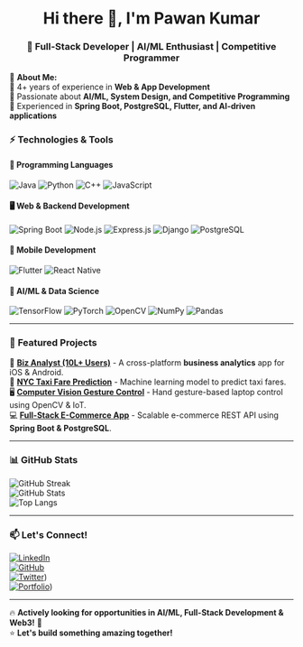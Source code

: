 <h1 align="center">Hi there 👋, I'm Pawan Kumar</h1>
<h3 align="center">🚀 Full-Stack Developer | AI/ML Enthusiast | Competitive Programmer</h3>

🌟 **About Me:**  
🔹 4+ years of experience in **Web & App Development**  
🔹 Passionate about **AI/ML, System Design, and Competitive Programming**  
🔹 Experienced in **Spring Boot, PostgreSQL, Flutter, and AI-driven applications**  

### ⚡ **Technologies & Tools**
#### 🚀 **Programming Languages**
![Java](https://img.shields.io/badge/Java-ED8B00?style=for-the-badge&logo=openjdk&logoColor=white)
![Python](https://img.shields.io/badge/Python-3776AB?style=for-the-badge&logo=python&logoColor=white)
![C++](https://img.shields.io/badge/C++-00599C?style=for-the-badge&logo=cplusplus&logoColor=white)
![JavaScript](https://img.shields.io/badge/JavaScript-F7DF1E?style=for-the-badge&logo=javascript&logoColor=black)

#### 🖥️ **Web & Backend Development**
![Spring Boot](https://img.shields.io/badge/Spring%20Boot-6DB33F?style=for-the-badge&logo=springboot&logoColor=white)
![Node.js](https://img.shields.io/badge/Node.js-339933?style=for-the-badge&logo=node.js&logoColor=white)
![Express.js](https://img.shields.io/badge/Express.js-000000?style=for-the-badge&logo=express&logoColor=white)
![Django](https://img.shields.io/badge/Django-092E20?style=for-the-badge&logo=django&logoColor=white)
![PostgreSQL](https://img.shields.io/badge/PostgreSQL-316192?style=for-the-badge&logo=postgresql&logoColor=white)

#### 📱 **Mobile Development**
![Flutter](https://img.shields.io/badge/Flutter-02569B?style=for-the-badge&logo=flutter&logoColor=white)
![React Native](https://img.shields.io/badge/React%20Native-61DAFB?style=for-the-badge&logo=react&logoColor=black)

#### 🤖 **AI/ML & Data Science**
![TensorFlow](https://img.shields.io/badge/TensorFlow-FF6F00?style=for-the-badge&logo=tensorflow&logoColor=white)
![PyTorch](https://img.shields.io/badge/PyTorch-EE4C2C?style=for-the-badge&logo=pytorch&logoColor=white)
![OpenCV](https://img.shields.io/badge/OpenCV-5C3EE8?style=for-the-badge&logo=opencv&logoColor=white)
![NumPy](https://img.shields.io/badge/NumPy-013243?style=for-the-badge&logo=numpy&logoColor=white)
![Pandas](https://img.shields.io/badge/Pandas-150458?style=for-the-badge&logo=pandas&logoColor=white)

---

### 📌 **Featured Projects**
🚀 **[Biz Analyst (10L+ Users)](https://github.com/jackpk/BizAnalyst-App)** - A cross-platform **business analytics** app for iOS & Android.  
🤖 **[NYC Taxi Fare Prediction](https://github.com/jackpk/NYC-Taxi-Fare-Prediction)** - Machine learning model to predict taxi fares.  
🖥️ **[Computer Vision Gesture Control](https://github.com/jackpk/Gesture-Control)** - Hand gesture-based laptop control using OpenCV & IoT.  
💻 **[Full-Stack E-Commerce App](https://github.com/jackpk/ECommerce-API)** - Scalable e-commerce REST API using **Spring Boot & PostgreSQL**.  

---

### 📊 **GitHub Stats**
![GitHub Streak](https://streak-stats.demolab.com/?user=jackpk&theme=tokyonight)  
![GitHub Stats](https://github-readme-stats.vercel.app/api?username=jackpk&show_icons=true&theme=tokyonight)  
![Top Langs](https://github-readme-stats.vercel.app/api/top-langs/?username=jackpk&layout=compact&theme=tokyonight)  

---

### 📫 **Let's Connect!**
[![LinkedIn](https://img.shields.io/badge/LinkedIn-blue?style=for-the-badge&logo=linkedin)](https://linkedin.com/in/pawan-software-developer)  
[![GitHub](https://img.shields.io/badge/GitHub-181717?style=for-the-badge&logo=github&logoColor=white)](https://github.com/jackpkn)  
[![Twitter](https://img.shields.io/badge/Twitter-1DA1F2?style=for-the-badge&logo=twitter&logoColor=white)](https://twitter.com/PknJack86893))  
[![Portfolio](https://img.shields.io/badge/Portfolio-%23FF4081?style=for-the-badge&logo=github)](https://pawan-zulip.vercel.app/))  

---

🔥 **Actively looking for opportunities in AI/ML, Full-Stack Development & Web3!** 🚀  
⭐ **Let's build something amazing together!**  

